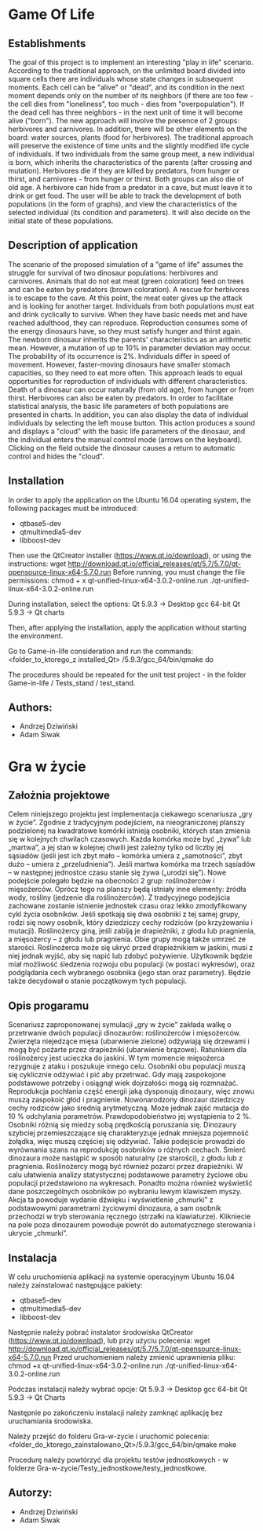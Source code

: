 # Game Of Life

## Establishments

The goal of this project is to implement an interesting "play in life" scenario. According to the traditional approach, on the unlimited board divided into square cells there are individuals whose state changes in subsequent moments. Each cell can be "alive" or "dead", and its condition in the next moment depends only on the number of its neighbors (if there are too few - the cell dies from "loneliness", too much - dies from "overpopulation"). If the dead cell has three neighbors - in the next unit of time it will become alive ("born").
The new approach will involve the presence of 2 groups: herbivores and carnivores. In addition, there will be other elements on the board: water sources, plants (food for herbivores). The traditional approach will preserve the existence of time units and the slightly modified life cycle of individuals. If two individuals from the same group meet, a new individual is born, which inherits the characteristics of the parents (after crossing and mutation). Herbivores die if they are killed by predators, from hunger or thirst, and carnivores - from hunger or thirst. Both groups can also die of old age. A herbivore can hide from a predator in a cave, but must leave it to drink or get food.
The user will be able to track the development of both populations (in the form of graphs), and view the characteristics of the selected individual (its condition and parameters). It will also decide on the initial state of these populations.

## Description of application

The scenario of the proposed simulation of a "game of life" assumes the struggle for survival of two dinosaur populations: herbivores and carnivores. Animals that do not eat meat (green coloration) feed on trees and can be eaten by predators (brown coloration). A rescue for herbivores is to escape to the cave. At this point, the meat eater gives up the attack and is looking for another target. Individuals from both populations must eat and drink cyclically to survive. When they have basic needs met and have reached adulthood, they can reproduce. Reproduction consumes some of the energy dinosaurs have, so they must satisfy hunger and thirst again. The newborn dinosaur inherits the parents' characteristics as an arithmetic mean. However, a mutation of up to 10% in parameter deviation may occur. The probability of its occurrence is 2%.
Individuals differ in speed of movement. However, faster-moving dinosaurs have smaller stomach capacities, so they need to eat more often. This approach leads to equal opportunities for reproduction of individuals with different characteristics.
Death of a dinosaur can occur naturally (from old age), from hunger or from thirst. Herbivores can also be eaten by predators.
In order to facilitate statistical analysis, the basic life parameters of both populations are presented in charts. In addition, you can also display the data of individual individuals by selecting the left mouse button. This action produces a sound and displays a "cloud" with the basic life parameters of the dinosaur, and the individual enters the manual control mode (arrows on the keyboard). Clicking on the field outside the dinosaur causes a return to automatic control and hides the "cloud".

## Installation

In order to apply the application on the Ubuntu 16.04 operating system, the following packages must be introduced:
- qtbase5-dev
- qtmultimedia5-dev
- libboost-dev

Then use the QtCreator installer (https://www.qt.io/download), or using the instructions:
wget http://download.qt.io/official_releases/qt/5.7/5.7.0/qt-opensource-linux-x64-5.7.0.run
Before running, you must change the file permissions:
chmod + x qt-unified-linux-x64-3.0.2-online.run
./qt-unified-linux-x64-3.0.2-online.run

During installation, select the options:
Qt 5.9.3 -> Desktop gcc 64-bit
Qt 5.9.3 -> Qt charts

Then, after applying the installation, apply the application without starting the environment.

Go to Game-in-life consideration and run the commands:
<folder_to_ktorego_z installed_Qt> /5.9.3/gcc_64/bin/qmake
do

The procedures should be repeated for the unit test project - in the folder Game-in-life / Tests_stand / test_stand.

## Authors:
- Andrzej Dziwiński
- Adam Siwak


# Gra w życie

## Założnia projektowe

Celem niniejszego projektu jest implementacja ciekawego scenariusza „gry w życie”. Zgodnie z tradycyjnym podejściem, na nieograniczonej planszy podzielonej na kwadratowe komórki istnieją osobniki, których stan zmienia się w kolejnych chwilach czasowych. Każda komórka może być „żywa” lub „martwa”, a jej stan w kolejnej chwili jest zależny tylko od liczby jej sąsiadów (jeśli jest ich zbyt mało – komórka umiera z „samotności”, zbyt dużo – umiera z „przeludnienia”). Jeśli martwa komórka ma trzech sąsiadów – w następnej jednostce czasu stanie się żywa („urodzi się”). 
Nowe podejście polegało będzie na obecności 2 grup: roślinożerców i mięsożerców. Oprócz tego na planszy będą istniały inne elementy: źródła wody, rośliny (jedzenie dla roślinożerców). Z tradycyjnego podejścia zachowane zostanie istnienie jednostek czasu oraz lekko zmodyfikowany cykl życia osobników. Jeśli spotkają się dwa osobniki z tej samej grupy, rodzi się nowy osobnik, który dziedziczy cechy rodziców (po krzyżowaniu i mutacji). Roślinożercy giną, jeśli zabiją je drapieżniki, z głodu lub pragnienia, a mięsożercy – z głodu lub pragnienia. Obie grupy mogą także umrzeć ze starości. Roślinożerca może się ukryć przed drapieżnikiem w jaskini, musi z niej jednak wyjść, aby się napić lub zdobyć pożywienie.
Użytkownik będzie miał możliwość śledzenia rozwoju obu populacji (w postaci wykresów), oraz podglądania cech wybranego osobnika (jego stan oraz parametry). Będzie także decydował o stanie początkowym tych populacji.

## Opis progaramu

Scenariusz zaproponowanej symulacji „gry w życie” zakłada walkę o przetrwanie dwóch populacji dinozaurów: roślinożerców i mięsożerców. Zwierzęta niejedzące mięsa (ubarwienie zielone) odżywiają się drzewami i mogą być pożarte przez drapieżniki (ubarwienie brązowe). Ratunkiem dla roślinożercy jest ucieczka do jaskini. W tym momencie mięsożerca rezygnuje z ataku i poszukuje innego celu. Osobniki obu populacji muszą się cyklicznie odżywiać i pić aby przetrwać. Gdy mają zaspokojone podstawowe potrzeby i osiągnął wiek dojrzałości mogą się rozmnażać. Reprodukcja pochłania część energii jaką dysponują dinozaury, więc znowu muszą zaspokoić głód i pragnienie. Nowonarodzony dinozaur dziedziczy cechy rodziców jako średnią arytmetyczną. Może jednak zajść mutacja do 10 % odchylania parametrów. Prawdopodobieństwo jej wystąpienia to 2 %. 
Osobniki różnią się miedzy sobą prędkością poruszania się. Dinozaury szybciej przemieszczające się charakteryzuje jednak mniejsza pojemność żołądka, więc muszą częściej się odżywiać. Takie podejście prowadzi do wyrównania szans na reprodukcję osobników o różnych cechach. 
Śmierć dinozaura może nastąpić w sposób naturalny (ze starości), z głodu lub z pragnienia. Roślinożercy mogą być również pożarci przez drapieżniki. 
W calu ułatwienia analizy statystycznej podstawowe parametry życiowe obu populacji przedstawiono na wykresach. Ponadto można również wyświetlić dane poszczególnych osobników po wybraniu lewym klawiszem myszy. Akcja ta powoduje wydanie dźwięku i wyświetlenie „chmurki” z podstawowymi parametrami życiowymi dinozaura, a sam osobnik przechodzi w tryb sterowania ręcznego (strzałki na klawiaturze). Klikniecie na pole poza dinozaurem powoduje powrót do automatycznego sterowania i ukrycie „chmurki”. 

## Instalacja

W celu uruchomienia aplikacji na systemie operacyjnym Ubuntu 16.04 należy zainstalować następujące pakiety:
- qtbase5-dev
- qtmultimedia5-dev
- libboost-dev

Następnie należy pobrać instalator środowiska QtCreator (https://www.qt.io/download), lub przy użyciu polecenia:
wget http://download.qt.io/official_releases/qt/5.7/5.7.0/qt-opensource-linux-x64-5.7.0.run
Przed uruchomieniem należy zmienić uprawnienia pliku:
chmod +x qt-unified-linux-x64-3.0.2-online.run
./qt-unified-linux-x64-3.0.2-online.run

Podczas instalacji należy wybrać opcje: 
Qt 5.9.3 -> Desktop gcc 64-bit
Qt 5.9.3 -> Qt Charts

Następnie po zakończeniu instalacji należy zamknąć aplikację bez uruchamiania środowiska.

Należy przejść do folderu Gra-w-zycie i uruchomić polecenia:
<folder_do_ktorego_zainstalowano_Qt>/5.9.3/gcc_64/bin/qmake
make

Procedurę należy powtórzyć dla projektu testów jednostkowych - w folderze Gra-w-zycie/Testy_jednostkowe/testy_jednostkowe.

## Autorzy:
- Andrzej Dziwiński
- Adam Siwak
